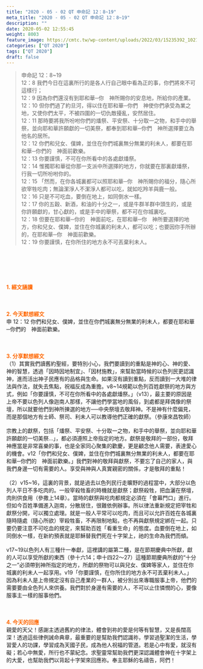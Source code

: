 ```yaml
---
title: "2020 - 05 - 02 QT 申命記 12：8~19"
meta_title: "2020 - 05 - 02 QT 申命記 12：8~19"
description: ""
date: 2020-05-02 12:55:45
weight: 8003
feature_image: https://cmtc.tw/wp-content/uploads/2022/03/15235392_10211799862337740_180693556567566654_o-1.webp
categories: ["QT 2020"]
tags: ["QT 2020"]
draft: false
---
```


<blockquote>申命記 12：8~19<br />
12：8 我們今日在這裏所行的是各人行自己眼中看為正的事，你們將來不可這樣行；<br />
12：9 因為你們還沒有到耶和華─你　神所賜你的安息地，所給你的產業。<br />
12：10 但你們過了約旦河，得以住在耶和華─你們　神使你們承受為業之地，又使你們太平，不被四圍的一切仇敵擾亂，安然居住。<br />
12：11 那時要將我所吩咐你們的燔祭、平安祭、十分取一之物，和手中的舉祭，並向耶和華許願獻的一切美祭，都奉到耶和華─你們　神所選擇要立為他名的居所。<br />
12：12 你們和兒女、僕婢，並住在你們城裏無分無業的利未人，都要在耶和華─你們的　神面前歡樂。<br />
12：13 你要謹慎，不可在你所看中的各處獻燔祭。<br />
12：14 惟獨耶和華從你那一支派中所選擇的地方，你就要在那裏獻燔祭，行我一切所吩咐你的。<br />
12：15 「然而，在你各城裏都可以照耶和華─你　神所賜你的福分，隨心所欲宰牲吃肉；無論潔淨人不潔淨人都可以吃，就如吃羚羊與鹿一般。<br />
12：16 只是不可吃血，要倒在地上，如同倒水一樣。<br />
12：17 你的五穀、新酒，和油的十分之一，或是牛群羊群中頭生的，或是你許願獻的，甘心獻的，或是手中的舉祭，都不可在你城裏吃。<br />
12：18 但要在耶和華─你的　神面前吃，在耶和華─你　神所要選擇的地方，你和兒女、僕婢，並住在你城裏的利未人，都可以吃；也要因你手所辦的，在耶和華─你　神面前歡樂。<br />
12：19 你要謹慎，在你所住的地方永不可丟棄利未人。</blockquote><br />
&nbsp;<br />
<br />
&nbsp;<br />
<br />
<span style="color: #ff6600;"><strong>1. </strong><strong>經文誦讀</strong></span><br />
<br />
<span style="color: #ff6600;"><strong> </strong></span><br />
<br />
<span style="color: #ff6600;"><strong>2. 今天默想</strong><strong>經文<br />
</strong></span>申 12：12 你們和兒女、僕婢，並住在你們城裏無分無業的利未人，都要在耶和華─你們的　神面前歡樂。<br />
<br />
&nbsp;<br />
<br />
<span style="color: #ff6600;"><strong>3. 分享默想經文<br />
</strong></span>（1）其實我們讀舊約聖經，要特別小心，我們要讀到的重點是神的心、神的愛、神的智慧，透過「因時因地制宜」、「因材施教」，來幫助當時候的以色列民更認識神，進而活出神子民應有的品格與生命。如果沒有讀到重點，反而讀到一大堆的律法與作法，就失去焦點，祝福反成為重擔。v8~14規範以色列百姓獻祭的地方與方式，例如「你要謹慎，不可在你所看中的各處獻燔祭。」（v13），最主要的原因是上帝不要以色列人像迦南人那樣，不讓他們學當地的風俗，到處都是拜偶像的祭壇，所以就要他們到神所揀選的地方──中央祭壇去敬拜神。不是神有什麼偏見，而是那個地方有士師、祭司、利未人可以教導他們正確的獻祭。（參康來昌牧師）<br />
<br />
宗教上的獻祭，包括「燔祭、平安祭、十分取一之物，和手中的舉祭，並向耶和華許願獻的一切美祭…」，都必須遵照上帝指定的地方。獻祭是敬拜的一部份，敬拜神應當是非常喜樂的事，也是全家同心聚集的歡慶，更是顧念他人需要，表達愛心的機會。v12「你們和兒女、僕婢，並住在你們城裏無分無業的利未人，都要在耶和華─你們的　神面前歡樂。」我們對神的敬拜與獻祭，不要忘了自己的家人，與我們身邊一切有需要的人。享受與神與人真實親密的關係，才是敬拜的重點！<br />
<br />
（2）v15~16，這裏的背景，就是過去以色列民行走曠野的過程當中，大部分以色列人平日不多吃肉的。一般宰殺牲畜的時機就是獻祭；獻祭殺牲，把血灑在祭壇，肉則供食用（參撒上14章）。當時的獻祭與吃肉都規定必須在「會幕門口」進行。但如今百姓準備進入迦南，分散居住，很難依例辦事。所以律法重新規定把宰牲和獻祭分開，可以獨立處理。就是一般人平常可以吃肉，而且可以允許百姓在各城裏隨時隨處（隨心所欲）宰殺牲畜，不再限制地點，也不再與獻祭規定綁在一起。只要仍要注意不可吃血的規定，來幫助百姓「看重生命」的態度。血要倒在地上，如同倒水一樣，在新約預表就是耶穌替我們死在十字架上，祂的生命為我們而傾。<br />
<br />
v17~19以色列人有三種什一奉獻，這裡講的屬第二種，是在節期慶典中所獻，獻的人可以享受所獻的東西（參十六14；申十四22～27）這種節期慶典所獻的“十分之一”必須帶到神所指定的地方，所獻的祭物可以與兒女、僕婢等家人，並住在你城裏的利未人一起享用。v19「你要謹慎，在你所住的地方永不可丟棄利未人。」因為利未人是上帝規定沒有自己產業的一群人，被分別出來專職服事上帝，他們的需要要由全色列人來供養。我們對於身邊有需要的人，不可以止住憐憫的心，要像服事主一樣的服事他們。<br />
<br />
<span style="color: #ff6600;"><strong> </strong></span><br />
<br />
<span style="color: #ff6600;"><strong>4. 今天的回應<br />
</strong></span>親愛的天父！感謝主透過舊約的律法，體會到祢的愛是何等有智慧，又是長闊高深！透過這些律例誡命典章，最重要的是幫助我們認識祢，學習過聖潔的生活，學習愛人的功課，學習成為天國子民，成為他人祝福的管道。若是心中有愛，就沒有礙；若心中無愛，所行也不蒙紀念。求聖靈常幫助我們更深認識體會神在十字架上的大愛，也幫助我們以背起十字架來回應祢。奉主耶穌的名禱告，阿們！
        